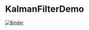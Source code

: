 # KalmanFilterDemo

[![Binder](https://mybinder.org/badge_logo.svg)](https://mybinder.org/v2/gh/akhileshravi/KalmanFilterDemo/master)
